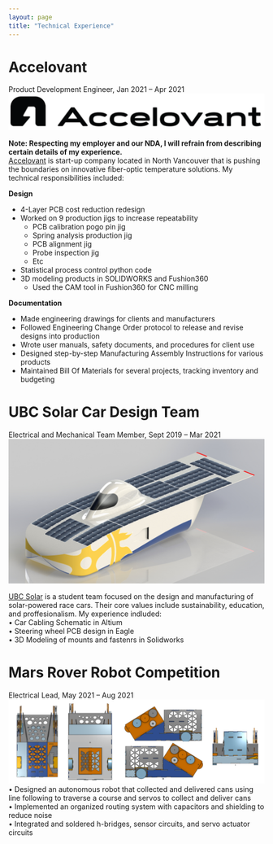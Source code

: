```yaml
---
layout: page
title: "Technical Experience"
---
```


# Accelovant  
Product Development Engineer, Jan 2021 – Apr 2021  
![rs](https://raw.githubusercontent.com/carterkowel/carterkowel.github.io/master/assets/images/accelovant.PNG)  

**Note: Respecting my employer and our NDA, I will refrain from describing certain details of my experience.**  
[Accelovant](https://www.accelovant.com/) is start-up company located in North Vancouver that is pushing the boundaries on innovative fiber-optic temperature solutions. My technical responsibilities included: 

**Design**  
* 4-Layer PCB cost reduction redesign  
* Worked on 9 production jigs to increase repeatability  
 	* PCB calibration pogo pin jig 
 	* Spring analysis production jig  
 	* PCB alignment jig  
 	* Probe inspection jig  
 	* Etc  
* Statistical process control python code  
* 3D modeling products in SOLIDWORKS and Fushion360  
	* Used the CAM tool in Fushion360 for CNC milling  

**Documentation**    
* Made engineering drawings for clients and manufacturers  
* Followed Engineering Change Order protocol to release and revise designs into production  
* Wrote user manuals, safety documents, and procedures for client use  
* Designed step-by-step Manufacturing Assembly Instructions for various products  
* Maintained Bill Of Materials for several projects, tracking inventory and budgeting  




# UBC Solar Car Design Team  
Electrical and Mechanical Team Member, Sept 2019 – Mar 2021  
![rs](https://raw.githubusercontent.com/carterkowel/carterkowel.github.io/master/assets/images/UBCSolar.jpg)  

[UBC Solar](https://ubcsolar.com/) is a student team focused on the design and manufacturing of solar-powered race cars. Their core values include sustainability, education, and proffesionalism. My experience indluded:  
•	Car Cabling Schematic in Altium  
•	Steering wheel PCB design in Eagle  
•	3D Modeling of mounts and fastenrs in Solidworks  

# Mars Rover Robot Competition  
Electrical Lead, May 2021 – Aug 2021  
![rs](https://raw.githubusercontent.com/carterkowel/carterkowel.github.io/master/assets/images/robot1.PNG)  
•	Designed an autonomous robot that collected and delivered cans using line following to traverse a course and servos to collect and deliver cans  
•	Implemented an organized routing system with capacitors and shielding to reduce noise  
•	Integrated and soldered h-bridges, sensor circuits, and servo actuator circuits  

